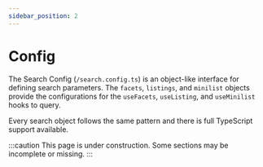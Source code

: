 ```yaml
---
sidebar_position: 2 
---
```


# Config

The Search Config (`/search.config.ts`) is an object-like interface for defining search parameters. The `facets`, `listings`, and `minilist` objects provide the configurations for the `useFacets`, `useListing`, and `useMinilist` hooks to query.

Every search object follows the same pattern and there is full TypeScript support available.

:::caution
This page is under construction. Some sections may be incomplete or missing.
:::
